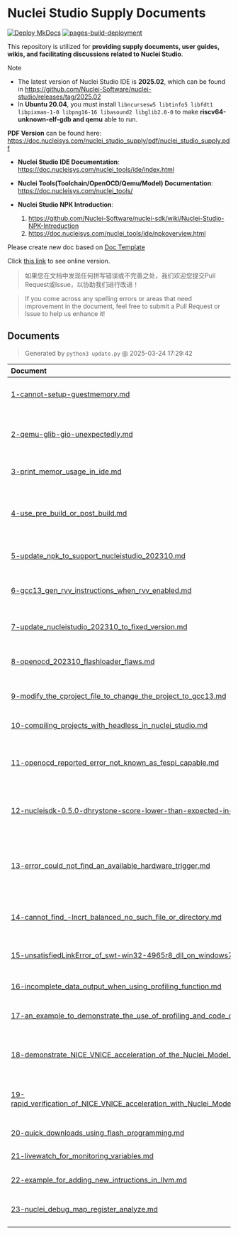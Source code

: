 # Nuclei Studio Supply Documents

[![Deploy MkDocs](https://github.com/Nuclei-Software/nuclei-studio/actions/workflows/mkdoc.yml/badge.svg)](https://github.com/Nuclei-Software/nuclei-studio/actions/workflows/mkdoc.yml) [![pages-build-deployment](https://github.com/Nuclei-Software/nuclei-studio/actions/workflows/pages/pages-build-deployment/badge.svg)](https://nuclei-software.github.io/nuclei-studio/)

This repository is utilized for **providing supply documents, user guides, wikis, and facilitating discussions related to Nuclei Studio**.

> [!NOTE]
> 
> - The latest version of Nuclei Studio IDE is **2025.02**, which can be found in https://github.com/Nuclei-Software/nuclei-studio/releases/tag/2025.02
> - In **Ubuntu 20.04**, you must install `libncursesw5 libtinfo5 libfdt1 libpixman-1-0 libpng16-16 libasound2 libglib2.0-0` to make **riscv64-unknown-elf-gdb and qemu** able to run.

**PDF Version** can be found here: https://doc.nucleisys.com/nuclei_studio_supply/pdf/nuclei_studio_supply.pdf


- **Nuclei Studio IDE Documentation**: https://doc.nucleisys.com/nuclei_tools/ide/index.html
- **Nuclei Tools(Toolchain/OpenOCD/Qemu/Model) Documentation**: https://doc.nucleisys.com/nuclei_tools/
- **Nuclei Studio NPK Introduction**:

  1. https://github.com/Nuclei-Software/nuclei-sdk/wiki/Nuclei-Studio-NPK-Introduction
  2. https://doc.nucleisys.com/nuclei_tools/ide/npkoverview.html


Please create new doc based on [Doc Template](0-template.md)

Click [this link](https://doc.nucleisys.com/nuclei_studio_supply/) to see online version.

> 如果您在文档中发现任何拼写错误或不完善之处，我们欢迎您提交Pull Request或Issue，以协助我们进行改进！

> If you come across any spelling errors or areas that need improvement in the document, feel free to submit a Pull Request or Issue to help us enhance it!

## Documents

> Generated by `python3 update.py` @ 2025-03-24 17:29:42

| Document | Description |
|:---|:---|
| [1-cannot-setup-guestmemory.md](1-cannot-setup-guestmemory.md) | 因内存不足，导致在Nuclei Studio中启动qemu失败 |
| [2-qemu-glib-gio-unexpectedly.md](2-qemu-glib-gio-unexpectedly.md) | windows 11下使用Nuclei Studio进行qemu调试程序时报错 |
| [3-print_memor_usage_in_ide.md](3-print_memor_usage_in_ide.md) | How to print memory usage in Nuclei Studio |
| [4-use_pre_build_or_post_build.md](4-use_pre_build_or_post_build.md) | 在编译工程时，使用了Pre-build Command/Post-build Command时报错 |
| [5-update_npk_to_support_nucleistudio_202310.md](5-update_npk_to_support_nucleistudio_202310.md) | 升级npk.yml以支持Nuclei Studio 2023.10 |
| [6-gcc13_gen_rvv_instructions_when_rvv_enabled.md](6-gcc13_gen_rvv_instructions_when_rvv_enabled.md) | GCC13 auto generated RVV instructions when RVV enabled |
| [7-update_nucleistudio_202310_to_fixed_version.md](7-update_nucleistudio_202310_to_fixed_version.md) | 更新 Nuclei Studio 2023.10 到最新修正版本 |
| [8-openocd_202310_flashloader_flaws.md](8-openocd_202310_flashloader_flaws.md) | OpenOCD在操作容量大于16M-Byte的nor-flash时的问题 |
| [9-modify_the_cproject_file_to_change_the_project_to_gcc13.md](9-modify_the_cproject_file_to_change_the_project_to_gcc13.md) | 通过修改.cproject文件，升级工程工具链到GCC 13 |
| [10-compiling_projects_with_headless_in_nuclei_studio.md](10-compiling_projects_with_headless_in_nuclei_studio.md) | 在Nuclei Studio下用命令行编译工程 |
| [11-openocd_reported_error_not_known_as_fespi_capable.md](11-openocd_reported_error_not_known_as_fespi_capable.md) | OpenOCD烧写程序时报错Error:Device ID 8xle2g8a6d is not known as FESPI capable |
| [12-nucleisdk-0.5.0-dhrystone-score-lower-than-expected-in-IDE.md](12-nucleisdk-0.5.0-dhrystone-score-lower-than-expected-in-IDE.md) | 关于dhrystone在IDE上跑分和NSDK 0.5.0命令行跑分不一致的问题 |
| [13-error_could_not_find_an_available_hardware_trigger.md](13-error_could_not_find_an_available_hardware_trigger.md) | Error: Couldn't find an available hardware trigger / Error: can't add breakpoint: resource not available |
| [14-cannot_find_-lncrt_balanced_no_such_file_or_directory.md](14-cannot_find_-lncrt_balanced_no_such_file_or_directory.md) | cannot find -lncrt_balanced: No such file or directory |
| [15-unsatisfiedLinkError_of_swt-win32-4965r8_dll_on_windows7.md](15-unsatisfiedLinkError_of_swt-win32-4965r8_dll_on_windows7.md) | UnsatisfiedLinkError of swt-win32-4965r8.dll on Windows 7 |
| [16-incomplete_data_output_when_using_profiling_function.md](16-incomplete_data_output_when_using_profiling_function.md) | 使用 Profiling 功能时可能遇到的一些问题 |
| [17-an_example_to_demonstrate_the_use_of_profiling_and_code_coverage.md](17-an_example_to_demonstrate_the_use_of_profiling_and_code_coverage.md) | Nuclei Studio使用Profiling功能进行性能调优举例 |
| [18-demonstrate_NICE_VNICE_acceleration_of_the_Nuclei_Model_through_profiling.md](18-demonstrate_NICE_VNICE_acceleration_of_the_Nuclei_Model_through_profiling.md) | 通过Profiling展示Nuclei Model NICE/VNICE指令加速 |
| [19-rapid_verification_of_NICE_VNICE_acceleration_with_Nuclei_Model_and_NICE_Wizard.md](19-rapid_verification_of_NICE_VNICE_acceleration_with_Nuclei_Model_and_NICE_Wizard.md) | Nuclei Model结合Nice Wizard快速验证NICE/VNICE指令加速 |
| [20-quick_downloads_using_flash_programming.md](20-quick_downloads_using_flash_programming.md) | Flash Programming使用案例 |
| [21-livewatch_for_monitoring_variables.md](21-livewatch_for_monitoring_variables.md) | Live Watch 功能的使用 |
| [22-example_for_adding_new_intructions_in_llvm.md](22-example_for_adding_new_intructions_in_llvm.md) | 在llvm中新增自定义汇编指令教程 |
| [23-nuclei_debug_map_register_analyze.md](23-nuclei_debug_map_register_analyze.md) | 如何使用芯来提供的DebugMap寄存器分析错误现场 |

